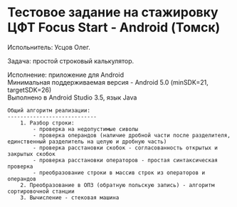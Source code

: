 # Тестовое задание на стажировку ЦФТ Focus Start - Android (Томск)

Испольнитель: Усцов Олег.

Задача: простой строковый калькулятор.

Исполнение: приложение для Android <br>
Минимальная поддерживаемая версия - Android 5.0 (minSDK=21, targetSDK=26) <br>
Выполнено в Android Studio 3.5, язык Java

    Общий алгоритм реализации:
    ----------------------------
        1. Разбор строки:
            - проверка на недопустимые сиволы
            - проверка операндов (наличие дробной части после разделителя, единственный разделитель на целую и дробную часть)
            - проверка расстановки скобок - согласованность открытых и закрытых скобок        
            - проверка расстановки операторов - простая синтаксическая проверка
            - преобразование строки в массив строк из операторов и операндов
        2. Преобразование в ОПЗ (обратную польскую запись) - алгоритм сортировочной станции
        3. Вычисление - стековая машина 



